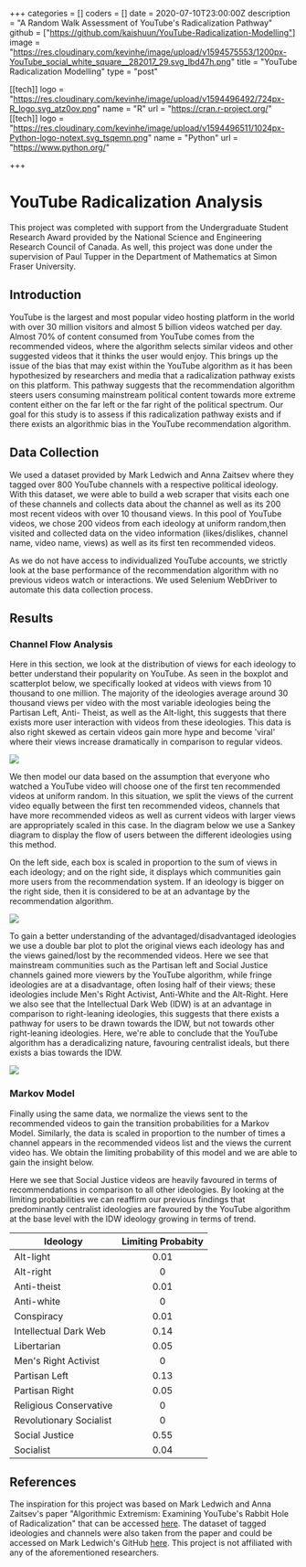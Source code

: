 +++
categories = []
coders = []
date = 2020-07-10T23:00:00Z
description = "A Random Walk Assessment of YouTube's Radicalization Pathway"
github = ["https://github.com/kaishuun/YouTube-Radicalization-Modelling"]
image = "https://res.cloudinary.com/kevinhe/image/upload/v1594575553/1200px-YouTube_social_white_square__282017_29.svg_lbd47h.png"
title = "YouTube Radicalization Modelling"
type = "post"

[[tech]]
logo = "https://res.cloudinary.com/kevinhe/image/upload/v1594496492/724px-R_logo.svg_atz0ov.png"
name = "R"
url = "https://cran.r-project.org/"
[[tech]]
logo = "https://res.cloudinary.com/kevinhe/image/upload/v1594496511/1024px-Python-logo-notext.svg_tsqemn.png"
name = "Python"
url = "https://www.python.org/"


+++

# YouTube Radicalization Analysis
This project was completed with support from the Undergraduate Student Research Award provided by the National Science and Engineering Research Council of Canada. As well, this project was done under the supervision of Paul Tupper in the Department of Mathematics at Simon Fraser University.


## Introduction 
YouTube is the largest and most popular video hosting platform in the world with over 30 million visitors and almost 5 billion videos watched per day. Almost 70% of content consumed from YouTube comes from the recommended videos, where the algorithm selects similar videos and other suggested videos that it thinks the user would enjoy. This brings up the issue of the bias that may exist within the YouTube algorithm as it has been hypothesized by researchers and media that a radicalization pathway exists on this platform. This pathway suggests that the recommendation algorithm steers users consuming mainstream political content towards more extreme content either on the far left or the far right of the political spectrum. Our goal for this study is to assess if this radicalization pathway exists and if there exists an algorithmic bias in the YouTube recommendation algorithm.


## Data Collection
We used a dataset provided by Mark Ledwich and Anna Zaitsev where they tagged over 800 YouTube channels with a respective political ideology. With this dataset, we were able to build a web scraper that visits each one of these channels and collects data about the channel as well as its 200 most recent videos with over 10 thousand views. In this pool of YouTube videos, we chose 200 videos from each ideology at uniform random,then visited and collected data on the video information (likes/dislikes, channel name, video name, views) as well as its first ten recommended videos.

As we do not have access to individualized YouTube accounts, we strictly look at the base performance of the recommendation algorithm with no previous videos watch or interactions.
We used Selenium WebDriver to automate this data collection process.

## Results

### Channel Flow Analysis
Here in this section, we look at the distribution of views for each ideology to better understand their popularity on YouTube. As seen in the boxplot and scatterplot below, we specifically looked at videos with views from 10 thousand to one million. The majority of the ideologies average around 30 thousand views per video with the most variable ideologies being the Partisan Left, Anti- Theist, as well as the Alt-light, this suggests that there exists more user interaction with videos from these ideologies. This data is also right skewed as certain videos gain more hype and become 'viral' where their views increase dramatically in comparison to regular videos. 

![](https://res.cloudinary.com/kevinhe/image/upload/v1596934166/Ideology_Subscriber_kethgk.png)

We then model our data based on the assumption that everyone who watched a YouTube video will choose one of the first ten recommended videos at uniform random. In this situation, we split the views of the current video equally between the first ten recommended videos, channels that have more recommended videos as well as current videos with larger views are appropriately scaled in this case. In the diagram below we use a Sankey diagram to display the flow of users between the different ideologies using this method.

On the left side, each box is scaled in proportion to the sum of views in each ideology; and on the right side, it displays which communities gain more users from the recommendation system. If an ideology is bigger on the right side, then it is considered to be at an advantage by the recommendation algorithm.

![](https://res.cloudinary.com/kevinhe/image/upload/v1596934166/Ideology_Sankey_Plot_vd59tv.png)

To gain a better understanding of the advantaged/disadvantaged ideologies we use a double bar plot to plot the original views each ideology has and the views gained/lost by the recommended videos. Here we see that mainstream communities such as the Partisan left and Social Justice channels gained more viewers by the YouTube algorithm, while fringe ideologies are at a disadvantage, often losing half of their views; these ideologies include Men's Right Activist, Anti-White and the Alt-Right. Here we also see that the Intellectual Dark Web (IDW) is at an advantage in comparison to right-leaning ideologies, this suggests that there exists a pathway for users to be drawn towards the IDW, but not towards other right-leaning ideologies. Here, we're able to conclude that the YouTube algorithm has a deradicalizing nature, favouring centralist ideals, but there exists a bias towards the IDW.

![](https://res.cloudinary.com/kevinhe/image/upload/v1596934166/ideology_user_difference_kewj2p.png)

### Markov Model
Finally using the same data, we normalize the views sent to the recommended videos to gain the transition probabilities for a Markov Model. Similarly, the data is scaled in proportion to the number of times a channel appears in the recommended videos list and the views the current video has. We obtain the limiting probability of this model and we are able to gain the insight below. 

Here we see that Social Justice videos are heavily favoured in terms of recommendations in comparison to all other ideologies. By looking at the limiting probabilities we can reaffirm our previous findings that predominantly centralist ideologies are favoured by the YouTube algorithm at the base level with the IDW ideology growing in terms of trend. 

| Ideology   |      Limiting Probabity      | 
|----------|:-------------:|
| Alt-light | 0.01 | 
| Alt-right | 0 | 
| Anti-theist | 0.01 | 
| Anti-white | 0 | 
| Conspiracy | 0.01 | 
| Intellectual Dark Web | 0.14 | 
| Libertarian | 0.05 | 
| Men's Right Activist | 0 | 
| Partisan Left | 0.13 | 
| Partisan Right | 0.05 | 
| Religious Conservative | 0 | 
| Revolutionary Socialist | 0 | 
| Social Justice | 0.55 | 
| Socialist | 0.04 | 

## References

The inspiration for this project was based on Mark Ledwich and Anna Zaitsev's paper "Algorithmic Extremism: Examining YouTube's Rabbit Hole of Radicalization" that can be accessed [here](https://arxiv.org/abs/1912.11211).
The dataset of tagged ideologies and channels were also taken from the paper and could be accessed on Mark Ledwich's GitHub [here](https://github.com/markledwich2/Recfluence).
This project is not affiliated with any of the aforementioned researchers.